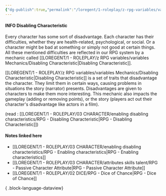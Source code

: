 ```yaml
---
{"dg-publish":true,"permalink":"/loregent/1-roleplay/z-rpg-variables/variables-mechanics/disabling-characteristic/"}
---
```


#### INFO Disabling Characteristic

Every character has some sort of disadvantage. Each character has their difficulties, whether they are health-related, psychological, or social. Or a character might be bad at something or simply not good at certain things. All these mentioned difficulties are reflected in our RPG system by a mechanic called [[LOREGENT/1 - ROLEPLAY/z RPG variables/variables Mechanics/Disabling Characteristic\|Disabling Characteristic]].

[[LOREGENT/1 - ROLEPLAY/z RPG variables/variables Mechanics/Disabling Characteristic\|Disabling Characteristic]] is a set of traits that disadvantage the character. They limit them in certain ways, causing problems in situations the story (narrator) presents. Disadvantages are given to characters to make them more interesting. This mechanic also impacts the gameplay (adding or removing points), or the story (players act out their character's disadvantage like actors in a film).

(read : [[LOREGENT/1 - ROLEPLAY/03 CHARACTER/enabling disabling characteristics/RPG - Disabling Characteristic\|RPG - Disabling Characteristic]])
#### Notes linked here
- [[LOREGENT/1 - ROLEPLAY/03 CHARACTER/enabling disabling characteristics/RPG - Enabling characteristics\|RPG - Enabling characteristics]]
- [[LOREGENT/1 - ROLEPLAY/03 CHARACTER/attributes skills talent/RPG - Passive Character Attribute\|RPG - Passive Character Attribute]]
- [[LOREGENT/1 - ROLEPLAY/02 DICE/RPG - Dice of Chance\|RPG - Dice of Chance]]

{ .block-language-dataview}
